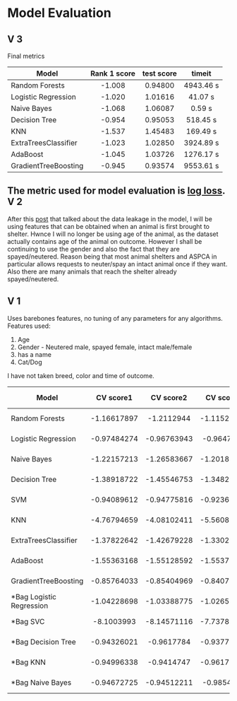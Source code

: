 Model Evaluation
================

V 3
---

Final metrics


|Model                      | Rank 1 score | test score | timeit     |
| ------------------------- |:------------:|:----------:|:----------:|
| Random Forests            | -1.008       | 0.94800    | 4943.46 s  |
| Logistic Regression       | -1.020       | 1.01616    | 41.07 s    |
| Naive Bayes               | -1.068       | 1.06087    | 0.59 s     |
| Decision Tree             | -0.954       | 0.95053    | 518.45 s   |
| KNN                       | -1.537       | 1.45483    | 169.49 s   |
| ExtraTreesClassifier      | -1.023       | 1.02850    | 3924.89 s  |
| AdaBoost                  | -1.045       | 1.03726    | 1276.17 s  |
| GradientTreeBoosting      | -0.945       | 0.93574    | 9553.61 s  |


The metric used for model evaluation is [log loss][logLoss].
V 2
---
After this [post](data_leak) that talked about the data leakage in the model, I will be 
using features that can be obtained when an animal is first brought to shelter. Hwnce I will
no longer be using age of the animal, as the dataset actually contains age of the animal on 
outcome. However I shall be continuing to use the gender and also the fact that they are 
spayed/neutered. Reason being that most animal shelters and ASPCA in particular allows 
requests to neuter/spay an intact animal once if they want. Also there are many animals 
that reach the shelter already spayed/neutered. 

V 1
---
Uses barebones features, no tuning of any parameters for any algorithms.
Features used:

1. Age
2. Gender - Neutered male, spayed female, intact male/female
3. has a name
4. Cat/Dog

I have not taken breed, color and time of outcome.

|Model                      | CV score1   | CV score2   | CV score3   | test score | timeit   |
| ------------------------- |:-----------:|:-----------:|:-----------:|:----------:|:--------:|
| Random Forests            | -1.16617897 | -1.2112944  | -1.11520838 | 1.12426    | 3.24 s   |
| Logistic Regression       | -0.97484274 | -0.96763943 | -0.9647996  | 0.96547    | 464 ms   |
| Naive Bayes               | -1.22157213 | -1.26583667 | -1.20188548 | 1.21500    | 4.49 ms  |
| Decision Tree             | -1.38918722 | -1.45546753 | -1.34826891 | 1.24844    | 13 ms    |
| SVM                       | -0.94089612 | -0.94775816 | -0.92365895 | 0.93214    | 1min 36s |
| KNN                       | -4.76794659 | -4.08102411 | -5.56083471 | 4.42387    | 73.4 ms  |
| ExtraTreesClassifier      | -1.37822642 | -1.42679228 | -1.33020657 | 1.22868    | 88 ms    |
| AdaBoost                  | -1.55363168 | -1.55128592 | -1.55373471 | 1.55451    | 789 ms   |
| GradientTreeBoosting      | -0.85764033 | -0.85404969 | -0.84077597 | 0.84521    | 464 ms   |
| *Bag Logistic Regression  | -1.04228698 | -1.03388775 | -1.02656614 | 1.03262    | 840 ms   |
| *Bag SVC                  | -8.1003993  | -8.14571116 | -7.73783385 | 7.79678    | 26.5 s   |
| *Bag Decision Tree        | -0.94326021 | -0.9617784  | -0.93770676 | 0.95734    | 47.9 ms  |
| *Bag KNN                  | -0.94996338 | -0.9414747  | -0.96176933 | 0.95716    | 343 ms   |
| *Bag Naive Bayes          | -0.94672725 | -0.94512211 | -0.9854242  | 0.94647    | 54.2 ms  |



[logLoss]: https://www.kaggle.com/wiki/LogarithmicLoss


